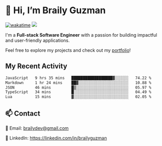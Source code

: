 # 👋 Hi, I’m Braily Guzman
[![wakatime](https://wakatime.com/badge/user/78b9a827-5162-4c58-9330-4ea970cf6de4.svg)](https://wakatime.com/@78b9a827-5162-4c58-9330-4ea970cf6de4)
![](https://komarev.com/ghpvc/?username=brailyguzman)

I'm a **Full-stack Software Engineer** with a passion for building impactful and user-friendly applications.

Feel free to explore my projects and check out my [portfolio](https://braily.dev)!


## My Recent Activity
<!--START_SECTION:waka-->

```txt
JavaScript   9 hrs 35 mins   ██████████████████▓░░░░░░   74.22 %
Markdown     1 hr 24 mins    ██▓░░░░░░░░░░░░░░░░░░░░░░   10.88 %
JSON         46 mins         █▒░░░░░░░░░░░░░░░░░░░░░░░   05.97 %
TypeScript   34 mins         █░░░░░░░░░░░░░░░░░░░░░░░░   04.49 %
Lua          15 mins         ▓░░░░░░░░░░░░░░░░░░░░░░░░   02.05 %
```

<!--END_SECTION:waka-->

## 📫 Contact
📧 Email: brailydev@gmail.com

🔗 LinkedIn: https://linkedin.com/in/brailyguzman
